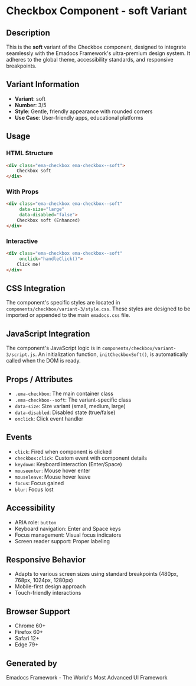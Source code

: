 # Checkbox Component - soft Variant

## Description
This is the **soft** variant of the Checkbox component, designed to integrate seamlessly with the Emadocs Framework's ultra-premium design system. It adheres to the global theme, accessibility standards, and responsive breakpoints.

## Variant Information
- **Variant**: soft
- **Number**: 3/5
- **Style**: Gentle, friendly appearance with rounded corners
- **Use Case**: User-friendly apps, educational platforms

## Usage

### HTML Structure
```html
<div class="ema-checkbox ema-checkbox--soft">
    Checkbox soft
</div>
```

### With Props
```html
<div class="ema-checkbox ema-checkbox--soft" 
     data-size="large" 
     data-disabled="false">
    Checkbox soft (Enhanced)
</div>
```

### Interactive
```html
<div class="ema-checkbox ema-checkbox--soft" 
     onclick="handleClick()">
    Click me!
</div>
```

## CSS Integration
The component's specific styles are located in `components/checkbox/variant-3/style.css`. These styles are designed to be imported or appended to the main `emadocs.css` file.

## JavaScript Integration
The component's JavaScript logic is in `components/checkbox/variant-3/script.js`. An initialization function, `initCheckboxSoft()`, is automatically called when the DOM is ready.

## Props / Attributes
- `.ema-checkbox`: The main container class
- `.ema-checkbox--soft`: The variant-specific class
- `data-size`: Size variant (small, medium, large)
- `data-disabled`: Disabled state (true/false)
- `onclick`: Click event handler

## Events
- `click`: Fired when component is clicked
- `checkbox:click`: Custom event with component details
- `keydown`: Keyboard interaction (Enter/Space)
- `mouseenter`: Mouse hover enter
- `mouseleave`: Mouse hover leave
- `focus`: Focus gained
- `blur`: Focus lost

## Accessibility
- ARIA role: `button`
- Keyboard navigation: Enter and Space keys
- Focus management: Visual focus indicators
- Screen reader support: Proper labeling

## Responsive Behavior
- Adapts to various screen sizes using standard breakpoints (480px, 768px, 1024px, 1280px)
- Mobile-first design approach
- Touch-friendly interactions

## Browser Support
- Chrome 60+
- Firefox 60+
- Safari 12+
- Edge 79+

## Generated by
Emadocs Framework - The World's Most Advanced UI Framework
